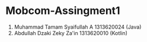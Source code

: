 # Mobcom-Assingment1

1. Muhammad Tamam Syaifullah A  1313620024  (Java)
2. Abdullah Dzaki Zeky Za'in 1313620010 (Kotlin)
